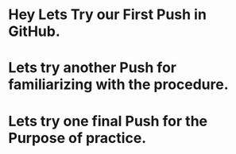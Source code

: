 # Hey Lets Try our First Push in GitHub.
# Lets try another Push for familiarizing with the procedure.
# Lets try one final Push for the Purpose of practice.
